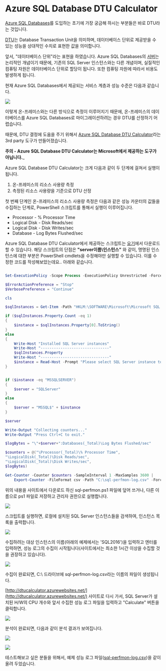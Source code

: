 # Azure SQL Database DTU Calculator 

[Azure SQL Databases](https://azure.microsoft.com/ko-kr/documentation/articles/sql-database-technical-overview/)를 도입하는 초기에 가장 궁금해 하시는 부분들은 바로 DTU라는 것입니다.

[DTU](https://azure.microsoft.com/ko-kr/documentation/articles/sql-database-service-tiers/#dtu)는 Database Transaction Unit을 의미하며, 데이터베이스 단위로 제공받을 수 있는 성능을 상대적인 수치로 표현한 값을 의미합니다.

앞서, "데이터베이스 단위"라는 표현을 하였습니다. Azure SQL Databases의 [서버](https://azure.microsoft.com/ko-kr/documentation/articles/sql-data-warehouse-get-started-new-server/)는 논리적인 개념이기 때문에, 기존의 SQL Server 인스턴스와는 다른 개념이며, 실질적인 컴퓨팅 자원은 데이터베이스 단위로 할당이 됩니다. 또한 컴퓨팅 자원에 따라서 비용도 발생하게 됩니다.

현재 Azure SQL Databases에서 제공되는 서비스 계층과 성능 수준은 다음과 같습니다.

![](https://acom.azurecomcdn.net/80C57D/cdn/mediahandler/docarticles/dpsmedia-prod/azure.microsoft.com/ko-kr/documentation/articles/sql-database-service-tiers/20160623073503/includes/sql-database-service-tiers-table/sql-database-service-tiers-table.png)

이렇게 온-프레미스와는 다른 방식으로 측정이 이루어지기 때문에, 온-프레미스의 데이터베이스를 Azure SQL Databases로 마이그레이션하려는 경우 DTU를 산정하기 어렵습니다.

때문에, DTU 결정에 도움을 주기 위해서 [Azure SQL Database DTU Calculator](http://dtucalculator.azurewebsites.net/)라는 3rd party 도구가 만들어졌습니다.

__주의 - Azure SQL Database DTU Calculator는 Microsoft에서 제공하는 도구가 아닙니다.___

Azure SQL Database DTU Calculator는 크게 다음과 같이 두 단계에 걸쳐서 실행이 됩니다.
1. 온-프레미스의 리소스 사용량 측정
2. 측정된 리소스 사용량을 기준으로 DTU 산정

첫 번째 단계인 온-프레미스의 리소스 사용량 측정은 다음과 같은 성능 카운터의 값들을 수집하는 단계로, PowerShell 스크립트를 통해서 실행이 이루어집니다.

* Processor - % Processor Time
* Logical Disk - Disk Reads/sec
* Logical Disk - Disk Writes/sec
* Database - Log Bytes Flushed/sec

Azure SQL Database DTU Calculator에서 제공하는 스크립트는 [요기](http://dtucalculator.azurewebsites.net/Downloads/sql-perfmon.zip)에서 다운로드 할 수 있습니다.
해당 스크립트의 단점은 __"server이름\인스턴스"__ 와 같이, 명명된 인스턴스에 대한 부분은 PowerShell cmdlets을 수정해야만 실행할 수 있습니다.
이를 수정한 코드를 작성해보았는데요.. 아래와 같습니다.

```PowerShell

Set-ExecutionPolicy -Scope Process -ExecutionPolicy Unrestricted -Force

$ErrorActionPreference = "Stop"
$VerbosePreference = "Continue"

cls

$sqlInstances = Get-Item -Path "HKLM:\SOFTWARE\Microsoft\Microsoft SQL Server\Instance Names\SQL" | Select Property

if ($sqlInstances.Property.Count -eq 1)
{
    $instance = $sqlInstances.Property[0].ToString()
}
else
{
    Write-Host "Installed SQL Server instances"
    Write-Host "-------------------------------"
    $sqlInstances.Property
    Write-Host "-------------------------------"
    $instance = Read-Host -Prompt "Please select SQL Server instance to collect"
}


if ($instance -eq "MSSQLSERVER")
{
    $server = "SQLServer"
}
else
{
    $server = "MSSQL$" + $instance
}

$server

Write-Output "Collecting counters..."
Write-Output "Press Ctrl+C to exit."

$logBytes = "\"+$server+":Databases(_Total)\Log Bytes Flushed/sec"

$counters = @("\Processor(_Total)\% Processor Time", 
"\LogicalDisk(_Total)\Disk Reads/sec", 
"\LogicalDisk(_Total)\Disk Writes/sec", 
$logBytes) 

Get-Counter -Counter $counters -SampleInterval 1 -MaxSamples 3600 | 
    Export-Counter -FileFormat csv -Path "C:\sql-perfmon-log.csv" -Force

```

위의 내용을 사이트에서 다운로드 하신 sql-perfmon.ps1 파일에 덮어 쓰거나, 다른 이름으로 ps1 파일로 저장하고 관리자 권한으로 실행합니다.

![](https://jyseongfileshare.blob.core.windows.net/images/howto-dtucalculator0.jpg)

스크립트를 실행하면, 로컬에 설치된 SQL Server 인스턴스들을 검색하여, 인스턴스 목록을 출력합니다.

![](https://jyseongfileshare.blob.core.windows.net/images/howto-dtucalculator1.jpg)

수집하려는 대상 인스턴스의 이름(아래의 예제에서는 'SQL2016')을 입력하고 엔터를 입력하면, 성능 로그의 수집이 시작됩니다(사이트에서는 최소한 1시간 이상을 수집할 것을 권장하고 있습니다).

![](https://jyseongfileshare.blob.core.windows.net/images/howto-dtucalculator2.jpg)

수집이 완료되면, C:\ 드라이브에 sql-perfmon-log.csv라는 이름의 파일이 생성됩니다.

[http://dtucalculator.azurewebsites.net/](http://dtucalculator.azurewebsites.net/) 사이트로 다시 가서, SQL Server가 설치된 H/W의 CPU 개수와 앞서 수집한 성능 로그 파일을 입력하고 "Calculate" 버튼을 클릭합니다.

![](https://jyseongfileshare.blob.core.windows.net/images/howto-dtucalculator3.jpg)

분석이 완료되면, 다음과 같이 분석 결과가 보여집니다.

![](https://jyseongfileshare.blob.core.windows.net/images/howto-dtucalculator4.jpg)

![](https://jyseongfileshare.blob.core.windows.net/images/howto-dtucalculator5.jpg)

테스트해보고 싶은 분들을 위해서, 예제 성능 로그 파일([sql-perfmon-log.csv](https://github.com/jiyongseong/AzurePaaSHol/blob/master/howto-dtucalculator/sql-perfmon-log.csv))을 같이 올려 두었습니다.